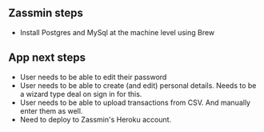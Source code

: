 ## Zassmin steps ##
* Install Postgres and MySql at the machine level using Brew

## App next steps ##
* User needs to be able to edit their password
* User needs to be able to create (and edit) personal details. Needs to be a wizard type deal on sign in for this.
* User needs to be able to upload transactions from CSV. And manually enter them as well.
* Need to deploy to Zassmin's Heroku account.